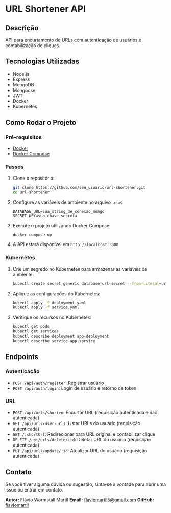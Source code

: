 # URL Shortener API

## Descrição
API para encurtamento de URLs com autenticação de usuários e contabilização de cliques.

## Tecnologias Utilizadas
- Node.js
- Express
- MongoDB
- Mongoose
- JWT
- Docker
- Kubernetes

## Como Rodar o Projeto

### Pré-requisitos
- [Docker](https://www.docker.com/get-started)
- [Docker Compose](https://docs.docker.com/compose/install/)

### Passos

1. Clone o repositório:
    ```bash
    git clone https://github.com/seu_usuario/url-shortener.git
    cd url-shortener
    ```

2. Configure as variáveis de ambiente no arquivo `.env`:
    ```plaintext
    DATABASE_URL=sua_string_de_conexao_mongo
    SECRET_KEY=sua_chave_secreta
    ```

3. Execute o projeto utilizando Docker Compose:
    ```bash
    docker-compose up
    ```

4. A API estará disponível em `http://localhost:3000`

### Kubernetes

1. Crie um segredo no Kubernetes para armazenar as variáveis de ambiente:
    ```bash
    kubectl create secret generic database-url-secret --from-literal=url='mongodb://meuUsuario:minhaSenha@mongo:27017/url_shortener'
    ```

2. Aplique as configurações do Kubernetes:
    ```bash
    kubectl apply -f deployment.yaml
    kubectl apply -f service.yaml
    ```

3. Verifique os recursos no Kubernetes:
    ```bash
    kubectl get pods
    kubectl get services
    kubectl describe deployment app-deployment
    kubectl describe service app-service
    ```

## Endpoints

### Autenticação
- `POST /api/auth/register`: Registrar usuário
- `POST /api/auth/login`: Login de usuário e retorno de token

### URL
- `POST /api/urls/shorten`: Encurtar URL (requisição autenticada e não autenticada)
- `GET /api/urls/user-urls`: Listar URLs do usuário (requisição autenticada)
- `GET /:shortUrl`: Redirecionar para URL original e contabilizar clique
- `DELETE /api/urls/delete/:id`: Deletar URL do usuário (requisição autenticada)
- `PUT /api/urls/update/:id`: Atualizar URL do usuário (requisição autenticada)

## Contato
Se você tiver alguma dúvida ou sugestão, sinta-se à vontade para abrir uma issue ou entrar em contato.

**Autor:** Flávio Wormstall Martil
**Email:** flaviomartil5@gmail.com
**GitHub:** [flaviomartil](https://github.com/flaviomartil)